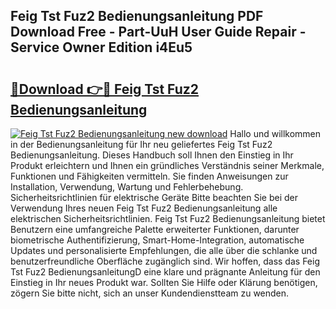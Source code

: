 ## Feig Tst Fuz2 Bedienungsanleitung PDF Download Free - Part-UuH User Guide Repair - Service Owner Edition i4Eu5

# <h2><a href="http://df5cjr.blite.top/?on=Feig+Tst+Fuz2+Bedienungsanleitung">🔗Download 👉🔴 Feig Tst Fuz2 Bedienungsanleitung</a></h2>

[![Feig Tst Fuz2 Bedienungsanleitung new download](https://i.imgur.com/lujVjoI.png)](http://df5cjr.blite.top/?on=Feig+Tst+Fuz2+Bedienungsanleitung)
Hallo und willkommen in der Bedienungsanleitung für Ihr neu geliefertes Feig Tst Fuz2 Bedienungsanleitung. Dieses Handbuch soll Ihnen den Einstieg in Ihr Produkt erleichtern und Ihnen ein gründliches Verständnis seiner Merkmale, Funktionen und Fähigkeiten vermitteln. Sie finden Anweisungen zur Installation, Verwendung, Wartung und Fehlerbehebung. Sicherheitsrichtlinien für elektrische Geräte Bitte beachten Sie bei der Verwendung Ihres neuen Feig Tst Fuz2 Bedienungsanleitung alle elektrischen Sicherheitsrichtlinien. Feig Tst Fuz2 Bedienungsanleitung bietet Benutzern eine umfangreiche Palette erweiterter Funktionen, darunter biometrische Authentifizierung, Smart-Home-Integration, automatische Updates und personalisierte Empfehlungen, die alle über die schlanke und benutzerfreundliche Oberfläche zugänglich sind. Wir hoffen, dass das Feig Tst Fuz2 BedienungsanleitungD eine klare und prägnante Anleitung für den Einstieg in Ihr neues Produkt war. Sollten Sie Hilfe oder Klärung benötigen, zögern Sie bitte nicht, sich an unser Kundendienstteam zu wenden.
